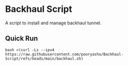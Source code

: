 # Backhaul Script

A script to install and manage backhaul tunnel.

## Quick Run
 ```
bash <(curl -Ls --ipv4 https://raw.githubusercontent.com/pooryasho/Backhaul-Script/refs/heads/main/backhaul.sh)
```
